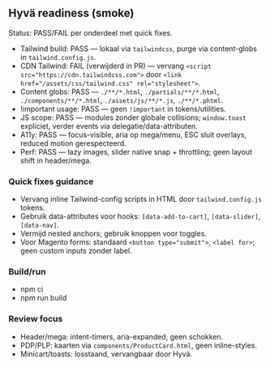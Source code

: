 ## Hyvä readiness (smoke)

Status: PASS/FAIL per onderdeel met quick fixes.

- Tailwind build: PASS — lokaal via `tailwindcss`, purge via content-globs in `tailwind.config.js`.
- CDN Tailwind: FAIL (verwijderd in PR) — vervang `<script src="https://cdn.tailwindcss.com">` door `<link href="/assets/css/tailwind.css" rel="stylesheet">`.
- Content globs: PASS — `./**/*.html`, `./partials/**/*.html`, `./components/**/*.html`, `./assets/js/**/*.js`, `./**/*.phtml`.
- !important usage: PASS — geen `!important` in tokens/utilities.
- JS scope: PASS — modules zonder globale collisions; `window.toast` expliciet, verder events via delegatie/data-attributen.
- A11y: PASS — focus-visible, aria op mega/menu, ESC sluit overlays, reduced motion gerespecteerd.
- Perf: PASS — lazy images, slider native snap + throttling; geen layout shift in header/mega.

### Quick fixes guidance

- Vervang inline Tailwind-config scripts in HTML door `tailwind.config.js` tokens.
- Gebruik data-attributes voor hooks: `[data-add-to-cart]`, `[data-slider]`, `[data-nav]`.
- Vermijd nested anchors; gebruik knoppen voor toggles.
- Voor Magento forms: standaard `<button type="submit">`, `<label for>`; geen custom inputs zonder label.

### Build/run

- npm ci
- npm run build

### Review focus

- Header/mega: intent-timers, aria-expanded, geen schokken.
- PDP/PLP: kaarten via `components/ProductCard.html`, geen inline-styles.
- Minicart/toasts: losstaand, vervangbaar door Hyvä.


